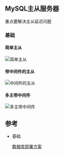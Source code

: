 ## MySQL主从服务器

重点要解决主从延迟问题

### 基础

#### 简单主从

![简单主从](http://p3.pstatp.com/large/pgc-image/1526723373823f38072ac35)



#### 带中间件的主从

![中间件的主从](http://p9.pstatp.com/large/pgc-image/152672362782479aef71df4)

#### 多主带中间件

![多主带中间件](http://p3.pstatp.com/large/pgc-image/1526724981986b3cdbc59ab)

## 参考

- 基础

  [数据库部署方案](https://www.toutiao.com/i6557238786713993741/)